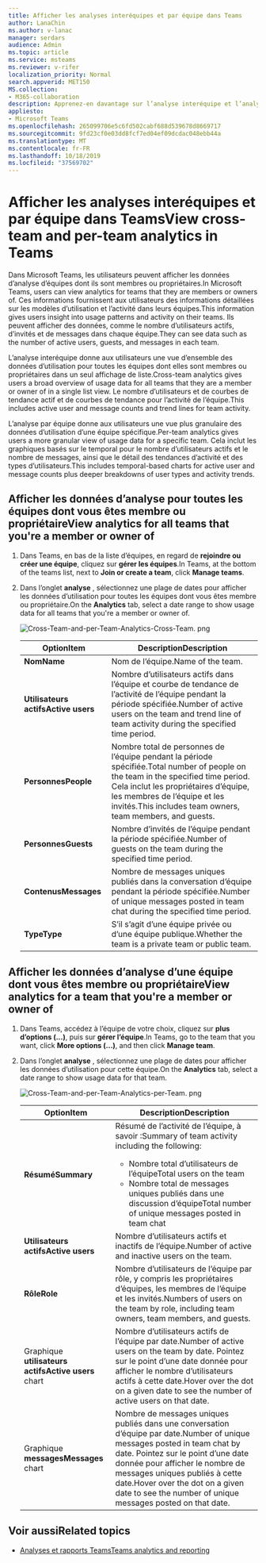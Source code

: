 ```yaml
---
title: Afficher les analyses interéquipes et par équipe dans Teams
author: LanaChin
ms.author: v-lanac
manager: serdars
audience: Admin
ms.topic: article
ms.service: msteams
ms.reviewer: v-rifer
localization_priority: Normal
search.appverid: MET150
MS.collection:
- M365-collaboration
description: Apprenez-en davantage sur l’analyse interéquipe et l’analyse par équipe dans Teams, ce qui permet aux utilisateurs de voir les données d’utilisation des équipes dont ils sont membres.
appliesto:
- Microsoft Teams
ms.openlocfilehash: 265099706e5c6fd502cabf688d539678d8669717
ms.sourcegitcommit: 9fd23cf0e03dd8fcf7ed04ef09dcdac048ebb44a
ms.translationtype: MT
ms.contentlocale: fr-FR
ms.lasthandoff: 10/18/2019
ms.locfileid: "37569702"
---
```

# <a name="view-cross-team-and-per-team-analytics-in-teams"></a><span data-ttu-id="0f2db-103">Afficher les analyses interéquipes et par équipe dans Teams</span><span class="sxs-lookup"><span data-stu-id="0f2db-103">View cross-team and per-team analytics in Teams</span></span>

<span data-ttu-id="0f2db-104">Dans Microsoft Teams, les utilisateurs peuvent afficher les données d’analyse d’équipes dont ils sont membres ou propriétaires.</span><span class="sxs-lookup"><span data-stu-id="0f2db-104">In Microsoft Teams, users can view analytics for teams that they are members or owners of.</span></span> <span data-ttu-id="0f2db-105">Ces informations fournissent aux utilisateurs des informations détaillées sur les modèles d’utilisation et l’activité dans leurs équipes.</span><span class="sxs-lookup"><span data-stu-id="0f2db-105">This information gives users insight into usage patterns and activity on their teams.</span></span> <span data-ttu-id="0f2db-106">Ils peuvent afficher des données, comme le nombre d’utilisateurs actifs, d’invités et de messages dans chaque équipe.</span><span class="sxs-lookup"><span data-stu-id="0f2db-106">They can see data such as the number of active users, guests, and messages in each team.</span></span>

<span data-ttu-id="0f2db-107">L’analyse interéquipe donne aux utilisateurs une vue d’ensemble des données d’utilisation pour toutes les équipes dont elles sont membres ou propriétaires dans un seul affichage de liste.</span><span class="sxs-lookup"><span data-stu-id="0f2db-107">Cross-team analytics gives users a broad overview of usage data for all teams that they are a member or owner of in a single list view.</span></span> <span data-ttu-id="0f2db-108">Le nombre d’utilisateurs et de courbes de tendance actif et de courbes de tendance pour l’activité de l’équipe.</span><span class="sxs-lookup"><span data-stu-id="0f2db-108">This includes active user and message counts and trend lines for team activity.</span></span>  

<span data-ttu-id="0f2db-109">L’analyse par équipe donne aux utilisateurs une vue plus granulaire des données d’utilisation d’une équipe spécifique.</span><span class="sxs-lookup"><span data-stu-id="0f2db-109">Per-team analytics gives users a more granular view of usage data for a specific team.</span></span> <span data-ttu-id="0f2db-110">Cela inclut les graphiques basés sur le temporal pour le nombre d’utilisateurs actifs et le nombre de messages, ainsi que le détail des tendances d’activité et des types d’utilisateurs.</span><span class="sxs-lookup"><span data-stu-id="0f2db-110">This includes temporal-based charts for active user and message counts plus deeper breakdowns of user types and activity trends.</span></span>

## <a name="view-analytics-for-all-teams-that-youre-a-member-or-owner-of"></a><span data-ttu-id="0f2db-111">Afficher les données d’analyse pour toutes les équipes dont vous êtes membre ou propriétaire</span><span class="sxs-lookup"><span data-stu-id="0f2db-111">View analytics for all teams that you're a member or owner of</span></span>

1. <span data-ttu-id="0f2db-112">Dans Teams, en bas de la liste d’équipes, en regard de **rejoindre ou créer une équipe**, cliquez sur **gérer les équipes**.</span><span class="sxs-lookup"><span data-stu-id="0f2db-112">In Teams, at the bottom of the teams list, next to **Join or create a team**, click **Manage teams**.</span></span>
2. <span data-ttu-id="0f2db-113">Dans l’onglet **analyse** , sélectionnez une plage de dates pour afficher les données d’utilisation pour toutes les équipes dont vous êtes membre ou propriétaire.</span><span class="sxs-lookup"><span data-stu-id="0f2db-113">On the **Analytics** tab, select a date range to show usage data for all teams that you're a member or owner of.</span></span>

    ![Cross-Team-and-per-Team-Analytics-Cross-Team. png](../media/cross-team-and-per-team-analytics-cross-team.png)

    |<span data-ttu-id="0f2db-115">Option</span><span class="sxs-lookup"><span data-stu-id="0f2db-115">Item</span></span> |<span data-ttu-id="0f2db-116">Description</span><span class="sxs-lookup"><span data-stu-id="0f2db-116">Description</span></span>  |
    |--------|-------------|
    |<span data-ttu-id="0f2db-117">**Nom**</span><span class="sxs-lookup"><span data-stu-id="0f2db-117">**Name**</span></span>   |<span data-ttu-id="0f2db-118">Nom de l’équipe.</span><span class="sxs-lookup"><span data-stu-id="0f2db-118">Name of the team.</span></span> |
    |<span data-ttu-id="0f2db-119">**Utilisateurs actifs**</span><span class="sxs-lookup"><span data-stu-id="0f2db-119">**Active users**</span></span>   |<span data-ttu-id="0f2db-120">Nombre d’utilisateurs actifs dans l’équipe et courbe de tendance de l’activité de l’équipe pendant la période spécifiée.</span><span class="sxs-lookup"><span data-stu-id="0f2db-120">Number of active users on the team and trend line of team activity during the specified time period.</span></span>
    |<span data-ttu-id="0f2db-121">**Personnes**</span><span class="sxs-lookup"><span data-stu-id="0f2db-121">**People**</span></span>   |<span data-ttu-id="0f2db-122">Nombre total de personnes de l’équipe pendant la période spécifiée.</span><span class="sxs-lookup"><span data-stu-id="0f2db-122">Total number of people on the team in the specified time period.</span></span> <span data-ttu-id="0f2db-123">Cela inclut les propriétaires d’équipe, les membres de l’équipe et les invités.</span><span class="sxs-lookup"><span data-stu-id="0f2db-123">This includes team owners, team members, and guests.</span></span>|
    |<span data-ttu-id="0f2db-124">**Personnes**</span><span class="sxs-lookup"><span data-stu-id="0f2db-124">**Guests**</span></span>   |<span data-ttu-id="0f2db-125">Nombre d’invités de l’équipe pendant la période spécifiée.</span><span class="sxs-lookup"><span data-stu-id="0f2db-125">Number of guests on the team during the specified time period.</span></span> |
    |<span data-ttu-id="0f2db-126">**Contenus**</span><span class="sxs-lookup"><span data-stu-id="0f2db-126">**Messages**</span></span>   |<span data-ttu-id="0f2db-127">Nombre de messages uniques publiés dans la conversation d’équipe pendant la période spécifiée.</span><span class="sxs-lookup"><span data-stu-id="0f2db-127">Number of unique messages posted in team chat during the specified time period.</span></span> |
    |<span data-ttu-id="0f2db-128">**Type**</span><span class="sxs-lookup"><span data-stu-id="0f2db-128">**Type**</span></span>   |<span data-ttu-id="0f2db-129">S’il s’agit d’une équipe privée ou d’une équipe publique.</span><span class="sxs-lookup"><span data-stu-id="0f2db-129">Whether the team is a private team or public team.</span></span>|

## <a name="view-analytics-for-a-team-that-youre-a-member-or-owner-of"></a><span data-ttu-id="0f2db-130">Afficher les données d’analyse d’une équipe dont vous êtes membre ou propriétaire</span><span class="sxs-lookup"><span data-stu-id="0f2db-130">View analytics for a team that you're a member or owner of</span></span>

1. <span data-ttu-id="0f2db-131">Dans Teams, accédez à l’équipe de votre choix, cliquez sur **plus d’options (...)**, puis sur **gérer l’équipe**.</span><span class="sxs-lookup"><span data-stu-id="0f2db-131">In Teams, go to the team that you want, click **More options (...)**, and then click **Manage team**.</span></span>  
2. <span data-ttu-id="0f2db-132">Dans l’onglet **analyse** , sélectionnez une plage de dates pour afficher les données d’utilisation pour cette équipe.</span><span class="sxs-lookup"><span data-stu-id="0f2db-132">On the **Analytics** tab, select a date range to show usage data for that team.</span></span>  

    ![Cross-Team-and-per-Team-Analytics-per-Team. png](../media/cross-team-and-per-team-analytics-per-team.png)

    |<span data-ttu-id="0f2db-134">Option</span><span class="sxs-lookup"><span data-stu-id="0f2db-134">Item</span></span> |<span data-ttu-id="0f2db-135">Description</span><span class="sxs-lookup"><span data-stu-id="0f2db-135">Description</span></span>  |
    |--------|-------------|
    |<span data-ttu-id="0f2db-136">**Résumé**</span><span class="sxs-lookup"><span data-stu-id="0f2db-136">**Summary**</span></span>   |<span data-ttu-id="0f2db-137">Résumé de l’activité de l’équipe, à savoir :</span><span class="sxs-lookup"><span data-stu-id="0f2db-137">Summary of team activity including the following:</span></span><ul><li><span data-ttu-id="0f2db-138">Nombre total d’utilisateurs de l’équipe</span><span class="sxs-lookup"><span data-stu-id="0f2db-138">Total users on the team</span></span></li> <li> <span data-ttu-id="0f2db-139">Nombre total de messages uniques publiés dans une discussion d’équipe</span><span class="sxs-lookup"><span data-stu-id="0f2db-139">Total number of unique messages posted in team chat</span></span> </li> </ul> |
    |<span data-ttu-id="0f2db-140">**Utilisateurs actifs**</span><span class="sxs-lookup"><span data-stu-id="0f2db-140">**Active users**</span></span>   |<span data-ttu-id="0f2db-141">Nombre d’utilisateurs actifs et inactifs de l’équipe.</span><span class="sxs-lookup"><span data-stu-id="0f2db-141">Number of active and inactive users on the team.</span></span>|
    |<span data-ttu-id="0f2db-142">**Rôle**</span><span class="sxs-lookup"><span data-stu-id="0f2db-142">**Role**</span></span>   |<span data-ttu-id="0f2db-143">Nombre d’utilisateurs de l’équipe par rôle, y compris les propriétaires d’équipes, les membres de l’équipe et les invités.</span><span class="sxs-lookup"><span data-stu-id="0f2db-143">Numbers of users on the team by role, including team owners, team members, and guests.</span></span>|
    |<span data-ttu-id="0f2db-144">Graphique **utilisateurs actifs**</span><span class="sxs-lookup"><span data-stu-id="0f2db-144">**Active users** chart</span></span>  |<span data-ttu-id="0f2db-145">Nombre d’utilisateurs actifs de l’équipe par date.</span><span class="sxs-lookup"><span data-stu-id="0f2db-145">Number of active users on the team by date.</span></span> <span data-ttu-id="0f2db-146">Pointez sur le point d’une date donnée pour afficher le nombre d’utilisateurs actifs à cette date.</span><span class="sxs-lookup"><span data-stu-id="0f2db-146">Hover over the dot on a given date to see the number of active users on that date.</span></span>|
    |<span data-ttu-id="0f2db-147">Graphique **messages**</span><span class="sxs-lookup"><span data-stu-id="0f2db-147">**Messages** chart</span></span>  |<span data-ttu-id="0f2db-148">Nombre de messages uniques publiés dans une conversation d’équipe par date.</span><span class="sxs-lookup"><span data-stu-id="0f2db-148">Number of unique messages posted in team chat by date.</span></span> <span data-ttu-id="0f2db-149">Pointez sur le point d’une date donnée pour afficher le nombre de messages uniques publiés à cette date.</span><span class="sxs-lookup"><span data-stu-id="0f2db-149">Hover over the dot on a given date to see the number of unique messages posted on that date.</span></span>|

## <a name="related-topics"></a><span data-ttu-id="0f2db-150">Voir aussi</span><span class="sxs-lookup"><span data-stu-id="0f2db-150">Related topics</span></span>

- [<span data-ttu-id="0f2db-151">Analyses et rapports Teams</span><span class="sxs-lookup"><span data-stu-id="0f2db-151">Teams analytics and reporting</span></span>](teams-reporting-reference.md)